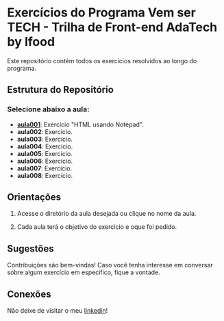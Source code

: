 # Exercícios do Programa Vem ser TECH -  Trilha de Front-end AdaTech by Ifood

Este repositório contém todos os exercícios resolvidos ao longo do programa. 

## Estrutura do Repositório

### Selecione abaixo a aula:
- [**aula001**](https://github.com/figuerarj/programa_vem_ser_tech_adatech-ifood/tree/main/exercicio/aula_001): Exercício "HTML usando Notepad".
- **aula002**: Exercício.
- **aula003**: Exercício.
- **aula004**: Exercício.
- **aula005**: Exercício.
- **aula006**: Exercício.
- **aula007**: Exercício.
- **aula008**: Exercício.

## Orientações

1. Acesse o diretório da aula desejada ou clique no nome da aula.

2. Cada aula terá o objetivo do exercício e oque foi pedido.

## Sugestões

Contribuições são bem-vindas! Caso você tenha interesse em conversar sobre algum exercício em especifico, fique a vontade.

## Conexões

Não deixe de visitar o meu [linkedin](https://www.linkedin.com/in/dev-rod-santos/)! 
